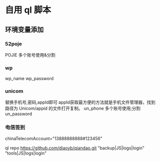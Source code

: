 <!--
 * @Date: 2023-03-30 14:28:28
 * @Author: diaoyb
 * @LastEditTime: 2023-04-12 15:36:38
-->
# 自用 ql 脚本

## 环境变量添加
### 52poje
POJIE
多个账号使用&分割
### wp
wp_name
wp_password

### unicom
替换手机号,密码,appId即可
appId获取最方便的方法就是手机文件管理器，找到路径为 Unicom/appid 的文件打开复制。
un_phone
多个账号使用;分割
un_password

### 电信签到
chinaTelecomAccount="13888888888#123456"


ql repo https://github.com/diaoyb/qiandao.git  "backup|JS|logs|login"  "tools|JS|logs|login"